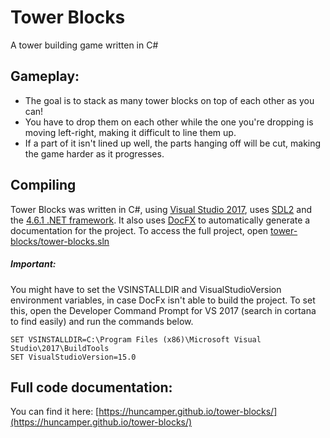 # Tower Blocks
A tower building game written in C#

## Gameplay:
- The goal is to stack as many tower blocks on top of each other as you can!
- You have to drop them on each other while the one you're dropping is moving left-right, making it difficult to line them up.
- If a part of it isn't lined up well, the parts hanging off will be cut, making the game harder as it progresses.

## Compiling
Tower Blocks was written in C#, using [Visual Studio 2017](https://visualstudio.microsoft.com/), uses [SDL2](https://github.com/flibitijibibo/SDL2-CS/) and the [4.6.1 .NET framework](https://www.microsoft.com/en-us/download/details.aspx?id=49981).
It also uses [DocFX](https://dotnet.github.io/docfx/index.html) to automatically generate a documentation for the project.
To access the full project, open [tower-blocks/tower-blocks.sln](https://github.com/HUNcamper/tower-blocks/blob/master/tower-blocks/tower-blocks.sln)

##### Important:

You might have to set the VSINSTALLDIR and VisualStudioVersion environment variables, in case DocFx isn't able to build the project.
To set this, open the Developer Command Prompt for VS 2017 (search in cortana to find easily) and run the commands below.

```
SET VSINSTALLDIR=C:\Program Files (x86)\Microsoft Visual Studio\2017\BuildTools
SET VisualStudioVersion=15.0
```

## Full code documentation:
You can find it here: [https://huncamper.github.io/tower-blocks/](https://huncamper.github.io/tower-blocks/)